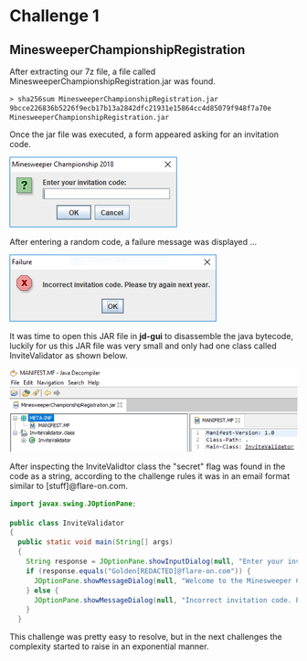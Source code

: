 # Challenge 1
## MinesweeperChampionshipRegistration

After extracting our 7z file, a file called MinesweeperChampionshipRegistration.jar was found.

```
> sha256sum MinesweeperChampionshipRegistration.jar
9bcce226836b5226f9ecb17b13a2842dfc21931e15864cc4d85079f948f7a70e  MinesweeperChampionshipRegistration.jar
```
Once the jar file was executed, a form appeared asking for an invitation code.

![secretcode](./imgs/secretcode.png)

After entering a random code, a failure message was displayed ...

![wrongode](./imgs/wrongcode.png)

It was time to open this JAR file in **jd-gui** to disassemble the java bytecode, luckily for us
this JAR file was very small and only had one class called InviteValidator as shown below.

![javaclass](./imgs/javaclass.png)

After inspecting the InviteValidtor class the "secret" flag was found in the code as a string,
according to the challenge rules it was in an email format similar to [stuff]@flare-on.com.

```java
import javax.swing.JOptionPane;

public class InviteValidator
{
  public static void main(String[] args)
  {
    String response = JOptionPane.showInputDialog(null, "Enter your invitation code:", "Minesweeper Championship 2018", 3);
    if (response.equals("Golden[REDACTED]@flare-on.com")) {
      JOptionPane.showMessageDialog(null, "Welcome to the Minesweeper Championship 2018!\nPlease enter the following code to the ctfd.flare-on.com website to compete:\n\n" + response, "Success!", -1);
    } else {
      JOptionPane.showMessageDialog(null, "Incorrect invitation code. Please try again next year.", "Failure", 0);
    }
  }
```
This challenge was pretty easy to resolve, but in the next challenges the complexity
started to raise in an exponential manner.

